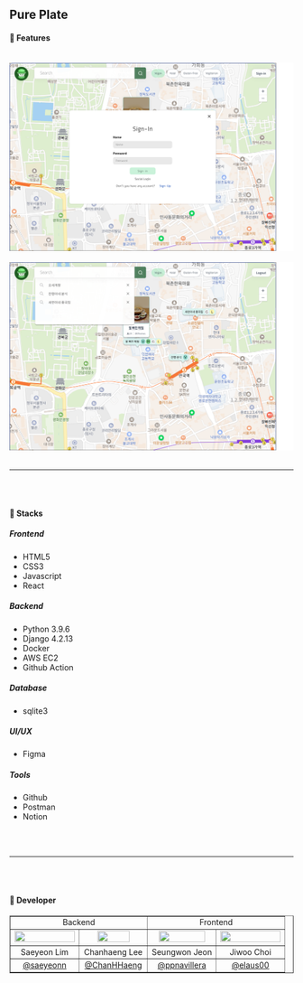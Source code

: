 ## Pure Plate

#### 📍 Features

<br>

<img src="https://raw.githubusercontent.com/Pure-Plate/.github/main/profile/src/login.png">
<br>
<br>
<img src="https://raw.githubusercontent.com/Pure-Plate/.github/main/profile/src/main.png">


<br>
<br>

****

<br>
<br>

#### 📍 Stacks

##### Frontend
- HTML5
- CSS3
- Javascript
- React

##### Backend
- Python 3.9.6
- Django 4.2.13
- Docker
- AWS EC2
- Github Action

##### Database
- sqlite3

##### UI/UX
- Figma

##### Tools
- Github
- Postman
- Notion

<br>
<br>

****

<br>
<br>

#### 📍 Developer

<table border=1 width="90%">
<td align="center"; colspan=2>Backend</td>
<td align="center"; colspan=2>Frontend</td>
</tr>
<tr align="center">
<td width = "25%" align="center"><img src="https://avatars.githubusercontent.com/u/106756920?v=4" width = "100%" height="100%"></td>
<td width = "25%" align="center"><img src="https://avatars.githubusercontent.com/u/144714818?v=4" width = "73%" height="73%"></td>
<td width = "25%" align="center"><img src="https://avatars.githubusercontent.com/u/50344711?v=4" width = "88%" height="88%"></td>
<td width = "25%" align="center"><img src="https://avatars.githubusercontent.com/u/96974725?v=4" width = "100%" height="100%"></td>
</tr>
<tr align="center">
<td>Saeyeon Lim</td>
<td>Chanhaeng Lee</td>
<td>Seungwon Jeon</td>
<td>Jiwoo Choi</td>
</tr>
<tr align="center">
<td><a href="https://github.com/saeyeonn">@saeyeonn</td>
<td><a href="https://github.com/">@ChanHHaeng</td>
<td><a href="https://github.com/saeyeonn">@ppnavillera</td>
<td><a href="https://github.com/">@elaus00</td>
</tr>

